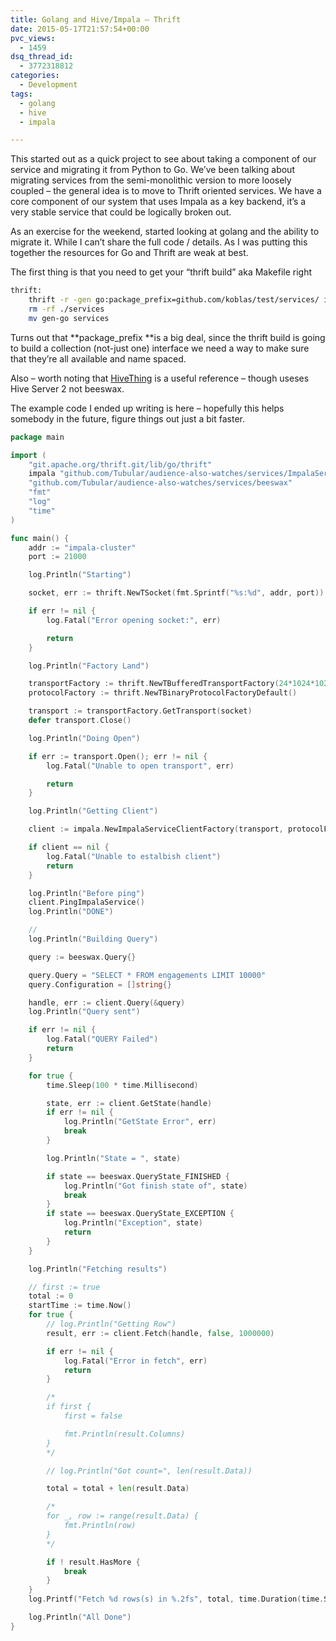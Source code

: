 ```yaml
---
title: Golang and Hive/Impala – Thrift
date: 2015-05-17T21:57:54+00:00
pvc_views:
  - 1459
dsq_thread_id:
  - 3772318812
categories:
  - Development
tags:
  - golang
  - hive
  - impala

---
```

This started out as a quick project to see about taking a component of our service and migrating it from Python to Go. We&#8217;ve been talking about migrating services from the semi-monolithic version to more loosely coupled &#8211; the general idea is to move to Thrift oriented services. We have a core component of our system that uses Impala as a key backend, it&#8217;s a very stable service that could be logically broken out.

As an exercise for the weekend, started looking at golang and the ability to migrate it. While I can&#8217;t share the full code / details. As I was putting this together the resources for Go and Thrift are weak at best.

The first thing is that you need to get your &#8220;thrift build&#8221; aka Makefile right

```bash
thrift:
    thrift -r -gen go:package_prefix=github.com/koblas/test/services/ interfaces/ImpalaService.thrift
    rm -rf ./services
    mv gen-go services
```

Turns out that **package_prefix **is a big deal, since the thrift build is going to build a collection (not-just one) interface we need a way to make sure that they&#8217;re all available and name spaced.

Also &#8211; worth noting that [HiveThing][1] is a useful reference &#8211; though useses Hive Server 2 not beeswax.

The example code I ended up writing is here &#8211; hopefully this helps somebody in the future, figure things out just a bit faster.

```go
package main

import (
    "git.apache.org/thrift.git/lib/go/thrift"
    impala "github.com/Tubular/audience-also-watches/services/ImpalaService"
    "github.com/Tubular/audience-also-watches/services/beeswax"
    "fmt"
    "log"
    "time"
)

func main() {
    addr := "impala-cluster"
    port := 21000

    log.Println("Starting")

    socket, err := thrift.NewTSocket(fmt.Sprintf("%s:%d", addr, port))

    if err != nil {
        log.Fatal("Error opening socket:", err)

        return
    }

    log.Println("Factory Land")

    transportFactory := thrift.NewTBufferedTransportFactory(24*1024*1024)
    protocolFactory := thrift.NewTBinaryProtocolFactoryDefault()

    transport := transportFactory.GetTransport(socket)
    defer transport.Close()

    log.Println("Doing Open")

    if err := transport.Open(); err != nil {
        log.Fatal("Unable to open transport", err)

        return
    }

    log.Println("Getting Client")

    client := impala.NewImpalaServiceClientFactory(transport, protocolFactory)

    if client == nil {
        log.Fatal("Unable to estalbish client")
        return
    }

    log.Println("Before ping")
    client.PingImpalaService()
    log.Println("DONE")

    //
    log.Println("Building Query")

    query := beeswax.Query{}

    query.Query = "SELECT * FROM engagements LIMIT 10000"
    query.Configuration = []string{}

    handle, err := client.Query(&query)
    log.Println("Query sent")

    if err != nil {
        log.Fatal("QUERY Failed")
        return
    }

    for true {
        time.Sleep(100 * time.Millisecond)

        state, err := client.GetState(handle)
        if err != nil {
            log.Println("GetState Error", err)
            break
        }

        log.Println("State = ", state)

        if state == beeswax.QueryState_FINISHED {
            log.Println("Got finish state of", state)
            break
        }
        if state == beeswax.QueryState_EXCEPTION {
            log.Println("Exception", state)
            return
        }
    }

    log.Println("Fetching results")

    // first := true
    total := 0
    startTime := time.Now()
    for true {
        // log.Println("Getting Row")
        result, err := client.Fetch(handle, false, 1000000)

        if err != nil {
            log.Fatal("Error in fetch", err)
            return
        }

        /*
        if first {
            first = false

            fmt.Println(result.Columns)
        }
        */

        // log.Println("Got count=", len(result.Data))

        total = total + len(result.Data)

        /*
        for _, row := range(result.Data) {
            fmt.Println(row)
        }
        */

        if ! result.HasMore {
            break
        }
    }
    log.Printf("Fetch %d rows(s) in %.2fs", total, time.Duration(time.Since(startTime)).Seconds())

    log.Println("All Done")
}
```

 [1]: https://github.com/derekgr/hivething
